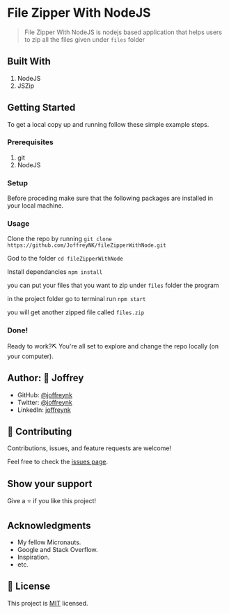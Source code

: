 # File Zipper With NodeJS

>  File Zipper With NodeJS is nodejs based application that helps users to zip all the files given under ```files``` folder

## Built With

1. NodeJS
2. JSZip

## Getting Started

To get a local copy up and running follow these simple example steps.

### Prerequisites

1. git 
2. NodeJS

### Setup

Before proceding make sure that the following packages are installed in your local machine.

### Usage

Clone the repo by running ```git clone https://github.com/JoffreyNK/fileZipperWithNode.git```

God to the folder ```cd fileZipperWithNode```

Install dependancies ```npm install```

you can put your files that you want to zip under ```files``` folder the program

in the project folder go to terminal run   ```npm start```

you will get another zipped file called ```files.zip```


### Done!

Ready to work?⛏️ You're all set to explore and change the repo locally (on your computer).

## Author: 👤 **Joffrey**

- GitHub: [@joffreynk](https://github.com/joffreynk)
- Twitter: [@joffreynk](https://twitter.com/joffreynk)
- LinkedIn: [joffreynk](https://linkedin.com/in/joffreynk)

## 🤝 Contributing

Contributions, issues, and feature requests are welcome!

Feel free to check the [issues page](../../issues/).

## Show your support

Give a ⭐️ if you like this project!

## Acknowledgments

- My fellow Micronauts.
- Google and Stack Overflow.
- Inspiration.
- etc.

## 📝 License

This project is [MIT](./MIT.md) licensed.